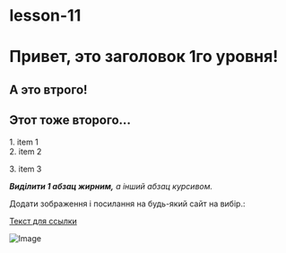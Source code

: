 # lesson-11

# Привет, это заголовок 1го уровня!


## А это втрого!
## Этот тоже второго...



<span>1.</span> item 1<br/>
<span>2.</span> item 2

<span>3.</span> item 3
    
    

 ***Виділити 1 абзац жирним,***
 _а інший абзац курсивом._
 
 Додати зображення і посилання на будь-який сайт на вибір.:
 
 [Текст для ссылки](https://www.google.com)
 
 ![Image](https://github.com/{domestos2004}/{lesson-11}/raw/{master}/{imag}/bg.jpg)
